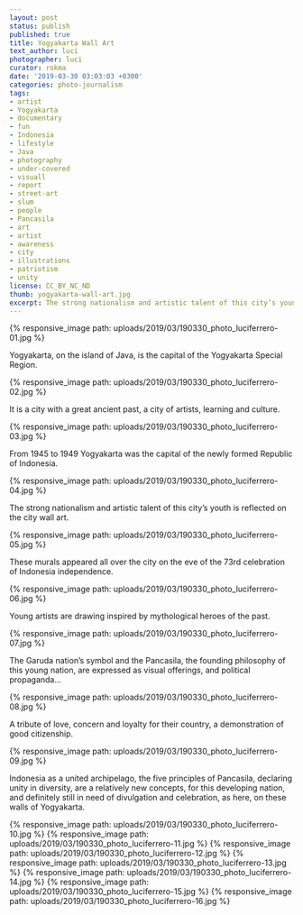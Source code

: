 ```yaml
---
layout: post
status: publish
published: true
title: Yogyakarta Wall Art
text_author: luci
photographer: luci
curator: rokma
date: '2019-03-30 03:03:03 +0300'
categories: photo-journalism
tags:
- artist
- Yogyakarta
- documentary
- fun
- Indonesia
- lifestyle
- Java
- photography
- under-covered
- visuall
- report
- street-art
- slum
- people
- Pancasila
- art
- artist
- awareness
- city
- illustrations
- patriotism
- unity
license: CC_BY_NC_ND
thumb: yogyakarta-wall-art.jpg
excerpt: The strong nationalism and artistic talent of this city’s young people is reflected in these murals that appeared all over the on the eve of the 73 year celebration of Indonesia independence.
---
```


{% responsive_image path: uploads/2019/03/190330_photo_luciferrero-01.jpg %}


Yogyakarta, on the island of Java, is the capital of the Yogyakarta Special Region.

{% responsive_image path: uploads/2019/03/190330_photo_luciferrero-02.jpg %}


It is a city with a great ancient past, a city of artists, learning and culture.

{% responsive_image path: uploads/2019/03/190330_photo_luciferrero-03.jpg %}

From 1945 to 1949 Yogyakarta was the capital of the newly formed Republic of Indonesia.

{% responsive_image path: uploads/2019/03/190330_photo_luciferrero-04.jpg %}

The strong nationalism and artistic talent of this city’s youth is reflected on the city wall art.

{% responsive_image path: uploads/2019/03/190330_photo_luciferrero-05.jpg %}


These murals appeared all over the city on the eve of the 73rd celebration of Indonesia independence.

{% responsive_image path: uploads/2019/03/190330_photo_luciferrero-06.jpg %}


Young artists are drawing inspired by mythological heroes of the past.

{% responsive_image path: uploads/2019/03/190330_photo_luciferrero-07.jpg %}


The Garuda nation’s symbol and the Pancasila, the founding philosophy of this young nation, are expressed as visual offerings, and political propaganda...

{% responsive_image path: uploads/2019/03/190330_photo_luciferrero-08.jpg %}

A tribute of love, concern and loyalty for their country, a demonstration of good citizenship.

{% responsive_image path: uploads/2019/03/190330_photo_luciferrero-09.jpg %}

Indonesia as a united archipelago, the five principles of Pancasila, declaring unity in diversity, are a relatively new concepts, for this developing nation, and definitely still in need of divulgation and celebration, as here, on these walls of Yogyakarta.



{% responsive_image path: uploads/2019/03/190330_photo_luciferrero-10.jpg %}
{% responsive_image path: uploads/2019/03/190330_photo_luciferrero-11.jpg %}
{% responsive_image path: uploads/2019/03/190330_photo_luciferrero-12.jpg %}
{% responsive_image path: uploads/2019/03/190330_photo_luciferrero-13.jpg %}
{% responsive_image path: uploads/2019/03/190330_photo_luciferrero-14.jpg %}
{% responsive_image path: uploads/2019/03/190330_photo_luciferrero-15.jpg %}
{% responsive_image path: uploads/2019/03/190330_photo_luciferrero-16.jpg %}

